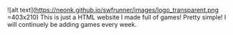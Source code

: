 ![alt text](https://neonk.github.io/swfrunner/images/logo_transparent.png =403x210)
This is just a HTML website I made full of games! Pretty simple! I will
continuely be adding games every week.
